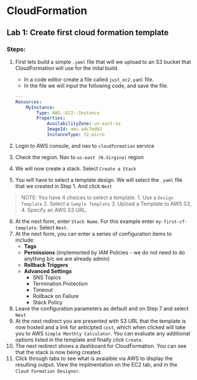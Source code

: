 # CloudFormation 

## Lab 1: Create first cloud formation template
### Steps: 
1. First lets build a simple `.yaml` file that will we upload to an S3 bucket that CloudFormation will use for the inital build. 
    + In a code editor create a file called `just_ec2.yaml` file.
    + In the file we will input the following code, and save the file.

    ```yaml
    ---
    Resources: 
        MyInstance: 
            Type: AWS::EC2::Instance
            Properties: 
                AvailabilityZone: us-east-1a
                ImageId: ami-a4c7edb2
                InstanceType: t2.micro
    ```

2. Login to AWS console, and nav to `cloudformation` service
3. Check the region. Nav to `us-east (N.Virgina)` region
4. We will now create a stack. Select `Create a Stack`
5. You will have to select a template design. We will select the `.yaml` file that we created in Step 1. And click `Next`

> NOTE: You have 4 choices to select a template. 1. Use a `Design Template` 2. Select a `Sample Template` 3. Upload a Template to AWS S3, 4. Specify an AWS S3 URL. 

6. At the next form, enter `Stack Name`. For this example enter `my-first-cf-template`. Select `Next`. 
7. At the next form, you can enter a series of configuration items to include: 
    + __Tags__
    + __Permissions__ (implemented by IAM Policies - we do not need to do anything b/c we are already admin)
    + __Rollback Triggers__
    + __Advanced Settings__
        + SNS Topics
        + Termination Protection
        + Timeout
        + Rollback on Failure
        + Stack Policy
8. Leave the configuration parameters as default and on Step 7 and select `Next`
9. At the next redirect you are presented with S3 URL that the template is now hosted and a link for anticipted `cost`, which when clicked will take you to AWS `Simple Monthly Calculator`. You can evaluate any additional options listed in the template and finally click `Create`.
10. The next redirect shows a dashboard for CloudFormation. You can see that the stack is now being created.
11. Click through tabs to see what is avaialble via AWS to display the resulting output. View the implmentation on the EC2 tab, and in the `Cloud Formation Designer`. 